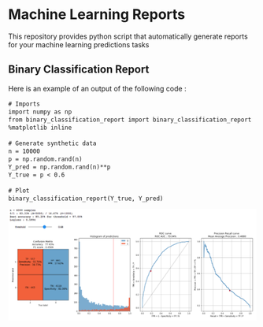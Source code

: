 # Machine Learning Reports

This repository provides python script that automatically generate reports for your machine learning predictions tasks


## Binary Classification Report

Here is an example of an output of the following code : 

```
# Imports
import numpy as np
from binary_classification_report import binary_classification_report
%matplotlib inline

# Generate synthetic data
n = 10000
p = np.random.rand(n)
Y_pred = np.random.rand(n)**p
Y_true = p < 0.6

# Plot
binary_classification_report(Y_true, Y_pred)
```
![alt text](https://github.com/SimJeg/ml_reports/blob/master/binary_classification_report_output.png)
